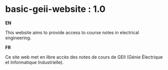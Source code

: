 # basic-geii-website : 1.0

**EN**

This website aims to provide access to course notes in electrical engineering.

**FR**

Ce site web met en libre accès des notes de cours de GEII (Génie Électrique et Informatique Industrielle).

